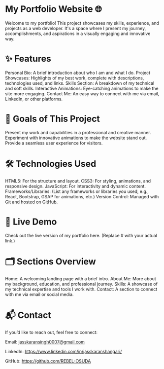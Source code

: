 # My Portfolio Website 🌐
Welcome to my portfolio! This project showcases my skills, experience, and projects as a web developer. It's a space where I present my journey, accomplishments, and aspirations in a visually engaging and innovative way.

# ✨ Features
Personal Bio: A brief introduction about who I am and what I do.
Project Showcases: Highlights of my best work, complete with descriptions, technologies used, and links.
Skills Section: A breakdown of my technical and soft skills.
Interactive Animations: Eye-catching animations to make the site more engaging.
Contact Me: An easy way to connect with me via email, LinkedIn, or other platforms.

# 🎯 Goals of This Project
Present my work and capabilities in a professional and creative manner.
Experiment with innovative animations to make the website stand out.
Provide a seamless user experience for visitors.

# 🛠️ Technologies Used
HTML5: For the structure and layout.
CSS3: For styling, animations, and responsive design.
JavaScript: For interactivity and dynamic content.
Frameworks/Libraries: (List any frameworks or libraries you used, e.g., React, Bootstrap, GSAP for animations, etc.)
Version Control: Managed with Git and hosted on GitHub.

# 🚀 Live Demo
Check out the live version of my portfolio here. (Replace # with your actual link.)

# 🗂️ Sections Overview
Home: A welcoming landing page with a brief intro.
About Me: More about my background, education, and professional journey.
Skills: A showcase of my technical expertise and tools I work with.
Contact: A section to connect with me via email or social media.

# 📬 Contact
If you’d like to reach out, feel free to connect:

Email: jasskaransingh0007@gmail.com

LinkedIn: https://www.linkedin.com/in/jasskaranshangari/

GitHub: https://github.com/REBEL-OSUDA
